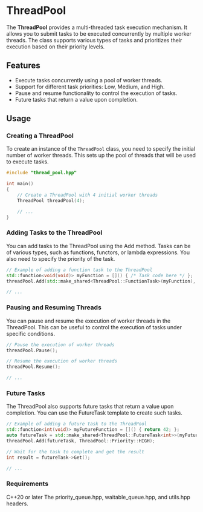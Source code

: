 # ThreadPool

The **ThreadPool** provides a multi-threaded task execution mechanism. It allows you to submit tasks to be executed concurrently by multiple worker threads. The class supports various types of tasks and prioritizes their execution based on their priority levels.

## Features

- Execute tasks concurrently using a pool of worker threads.
- Support for different task priorities: Low, Medium, and High.
- Pause and resume functionality to control the execution of tasks.
- Future tasks that return a value upon completion.

## Usage

### Creating a ThreadPool

To create an instance of the `ThreadPool` class, you need to specify the initial number of worker threads. This sets up the pool of threads that will be used to execute tasks.

```cpp
#include "thread_pool.hpp"

int main()
{
    // Create a ThreadPool with 4 initial worker threads
    ThreadPool threadPool(4);

    // ...
}
```

### Adding Tasks to the ThreadPool
You can add tasks to the ThreadPool using the Add method. Tasks can be of various types, such as functions, functors, or lambda expressions. You also need to specify the priority of the task.

```cpp
// Example of adding a function task to the ThreadPool
std::function<void(void)> myFunction = []() { /* Task code here */ };
threadPool.Add(std::make_shared<ThreadPool::FunctionTask>(myFunction), ThreadPool::Priority::MEDIUM);

// ...
```

### Pausing and Resuming Threads

You can pause and resume the execution of worker threads in the ThreadPool. This can be useful to control the execution of tasks under specific conditions.

```cpp
// Pause the execution of worker threads
threadPool.Pause();

// Resume the execution of worker threads
threadPool.Resume();

// ...

```

### Future Tasks

The ThreadPool also supports future tasks that return a value upon completion. You can use the FutureTask template to create such tasks.

```cpp
// Example of adding a future task to the ThreadPool
std::function<int(void)> myFutureFunction = []() { return 42; };
auto futureTask = std::make_shared<ThreadPool::FutureTask<int>>(myFutureFunction);
threadPool.Add(futureTask, ThreadPool::Priority::HIGH);

// Wait for the task to complete and get the result
int result = futureTask->Get();

// ...
```
### Requirements
C++20 or later
The priority_queue.hpp, waitable_queue.hpp, and utils.hpp headers.


















